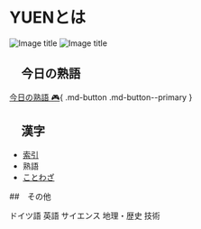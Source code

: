 # YUENとは
![Image title](https://media.istockphoto.com/id/669545870/photo/tokyo-tower-japan-tokyo-city-skyline-and-cityscape.jpg?s=612x612&w=0&k=20&c=0hrNCS4auu2KXukCNnNw27DMKRNuc52Aky1E-dUKKUo=#only-light)
![Image title](https://image.kkday.com/v2/image/get/w_960%2Cc_fit%2Cq_55%2Ct_webp/s1.kkday.com/product_140077/20230302103729_sQwID/jpg#only-dark)


## 　今日の熟語

[今日の熟語  :video_game:](今日の熟語/knojyuku.md){ .md-button .md-button--primary }
## 　漢字

* [索引](Kanji/sakuin.md)
* 熟語
* [ことわざ](Kanji/kotowaza.md)
  
##　その他 

ドイツ語
英語
サイエンス
地理・歴史
技術


